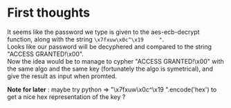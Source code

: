 # First thoughts
It seems like the password we type is given to the aes-ecb-decrypt function, along with the string ```\x7fxuw\x0c^\x19     "```.  
Looks like our password will be decyphered and compared to the string "ACCESS GRANTED!\x00".  
Now the idea would be to manage to cypher "ACCESS GRANTED!\x00" with the same algo and the same key (fortunately the algo is symetrical), and give the result as input when promted.

**Note for later** : maybe try python => "\x7fxuw\x0c^\x19     ".encode('hex') to get a nice hex representation of the key ?
